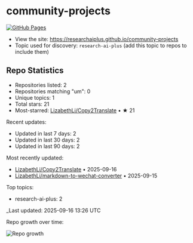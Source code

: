 # community-projects

[![GitHub Pages](https://img.shields.io/badge/Pages-live-brightgreen?logo=github)](https://researchaiplus.github.io/community-projects)

- View the site: https://researchaiplus.github.io/community-projects
- Topic used for discovery: `research-ai-plus` (add this topic to repos to include them)

<!-- STATS:START -->
## Repo Statistics

- Repositories listed: 2
- Repositories matching "um": 0
- Unique topics: 1
- Total stars: 21
- Most-starred: [LizabethLi/Copy2Translate](https://github.com/LizabethLi/Copy2Translate) • ★ 21

Recent updates:
- Updated in last 7 days: 2
- Updated in last 30 days: 2
- Updated in last 90 days: 2

Most recently updated:
- [LizabethLi/Copy2Translate](https://github.com/LizabethLi/Copy2Translate) • 2025-09-16
- [LizabethLi/markdown-to-wechat-converter](https://github.com/LizabethLi/markdown-to-wechat-converter) • 2025-09-15

Top topics:
- research-ai-plus: 2

_Last updated: 2025-09-16 13:26 UTC

Repo growth over time:

![Repo growth](https://researchaiplus.github.io/community-projects/assets/trend.svg)
<!-- STATS:END -->

